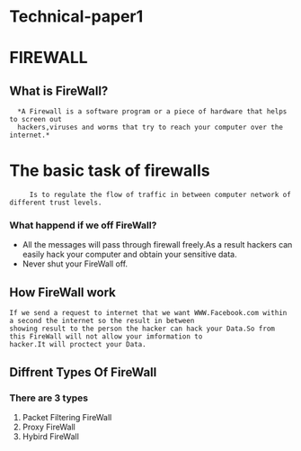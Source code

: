 # Technical-paper1

# FIREWALL
## What is FireWall?
      *A Firewall is a software program or a piece of hardware that helps to screen out 
      hackers,viruses and worms that try to reach your computer over the internet.*
# The basic task of firewalls
         Is to regulate the flow of traffic in between computer network of different trust levels.
 ### What happend if we off FireWall?
 - All the messages will pass through firewall freely.As a result hackers can easily hack your
        computer and obtain your sensitive data.
 - Never shut your FireWall off.
## How FireWall work
    If we send a request to internet that we want WWW.Facebook.com within a second the internet so the result in between 
    showing result to the person the hacker can hack your Data.So from this FireWall will not allow your imformation to
    hacker.It will proctect your Data.
## Diffrent Types Of FireWall
### There are 3 types
1. Packet Filtering FireWall
2. Proxy FireWall
3. Hybird FireWall

 
          
